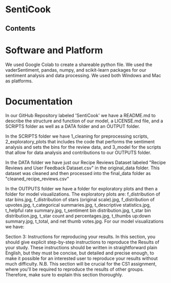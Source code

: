 # SentiCook
## Contents
# Software and Platform
We used Google Colab to create a shareable python file. We used the vaderSentiment, pandas, numpy, and scikit-learn packages for our sentiment analysis and data processing. We used both Windows and Mac as platforms.
# Documentation
In our GitHub Repository labeled 'SentiCook' we have a README.md to describe the structure and function of our model, a LICENSE.md file, and a SCRIPTS folder as well as a DATA folder and an OUTPUT folder.

In the SCRIPTS folder we have 1_cleaning for preprocessing scripts, 2_exploratory_plots that includes the code that performs the sentiment analysis and sets the bins for the review data, and 3_model for the scripts that allow for data analysis and contributions to our OUTPUTS folder.

In the DATA folder we have just our Recipe Reviews Dataset labeled "Recipe Reviews and User Feedback Dataset.csv" in the original_data folder. This dataset was cleaned and then processed into the final_data folder as "cleaned_recipe_reviews.csv"

In the OUTPUTS folder we have a folder for exploratory plots and then a folder for model visualizations. The exploratory plots are: f_distribution of star bins.jpg, f_distribution of stars (original scale).jpg, f_distribution of upvotes.jpg, t_categorical summaries.jpg, t_descriptive statistics.jpg, t_helpful rate summary.jpg, t_sentiment bin distribution.jpg, t_star bin distribution.jpg, t_star count and percentages.jpg, t_thumbs up:down summary.jpg, t_total, and net thumb votes.jpg. For our model visualizations we have: 


Section 3: Instructions for reproducing your results. In this section, you should give explicit step-by-step instructions to reproduce the Results of your study. These instructions should be written in straightforward plain English, but they must be concise, but detailed and precise enough, to make it possible for an interested user to reproduce your results without much difficulty. N.B. This section will be crucial for the CS1 assignment, where you'll be required to reproduce the results of other groups. Therefore, make sure to explain this section thoroughly.
